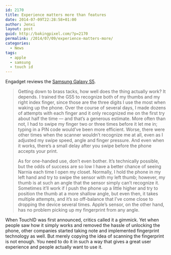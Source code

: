 ```yaml
---
id: 2170
title: Experience matters more than features
date: 2014-07-09T22:28:58+01:00
author: Jenxi
layout: post
guid: http://bakingpixel.com/?p=2170
permalink: /2014/07/09/experience-matters-more/
categories:
  - News
tags:
  - apple
  - samsung
  - touch id
---
```

Engadget reviews the [Samsung Galaxy S5](http://www.engadget.com/2014/04/11/samsung-galaxy-s5-review/).

> Getting down to brass tacks, how well does the thing actually work? It depends. I trained the GS5 to recognize both of my thumbs and my right index finger, since those are the three digits I use the most when waking up the phone. Over the course of several days, I made dozens of attempts with each finger and it only recognized me on the first try about half the time &#8212; and that&#8217;s a generous estimate. More often than not, I had to swipe my finger two or three times before it let me in; typing in a PIN code would&#8217;ve been more efficient. Worse, there were other times when the scanner wouldn&#8217;t recognize me at all, even as I adjusted my swipe speed, angle and finger pressure. And even when it works, there&#8217;s a small delay after you swipe before the phone accepts your print.
> 
> As for one-handed use, don&#8217;t even bother. It&#8217;s technically possible, but the odds of success are so low I have a better chance of seeing Narnia each time I open my closet. Normally, I hold the phone in my left hand and try to swipe the sensor with my left thumb; however, my thumb is at such an angle that the sensor simply can&#8217;t recognize it. Sometimes it&#8217;ll work if I push the phone up a little higher and try to position the thumb at a more shallow angle, but even then, it takes multiple attempts, and it&#8217;s so off-balance that I&#8217;ve come close to dropping the device several times. Apple&#8217;s sensor, on the other hand, has no problem picking up my fingerprint from any angle. 

When TouchID was first announced, critics called it a gimmick. Yet when people saw how it simply works and removed the hassle of unlocking the phone, other companies started taking note and implemented fingerprint technology as well. But merely copying the idea of scanning the fingerprint is not enough. You need to do it in such a way that gives a great user experience and people actually want to use it.